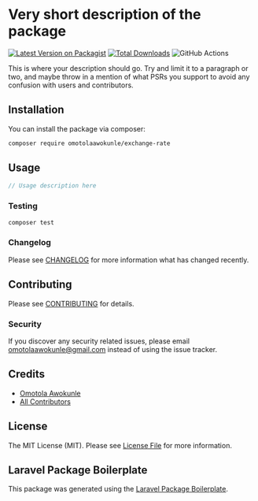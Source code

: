 # Very short description of the package

[![Latest Version on Packagist](https://img.shields.io/packagist/v/omotolaawokunle/exchange-rate.svg?style=flat-square)](https://packagist.org/packages/omotolaawokunle/exchange-rate)
[![Total Downloads](https://img.shields.io/packagist/dt/omotolaawokunle/exchange-rate.svg?style=flat-square)](https://packagist.org/packages/omotolaawokunle/exchange-rate)
![GitHub Actions](https://github.com/omotolaawokunle/exchange-rate/actions/workflows/main.yml/badge.svg)

This is where your description should go. Try and limit it to a paragraph or two, and maybe throw in a mention of what PSRs you support to avoid any confusion with users and contributors.

## Installation

You can install the package via composer:

```bash
composer require omotolaawokunle/exchange-rate
```

## Usage

```php
// Usage description here
```

### Testing

```bash
composer test
```

### Changelog

Please see [CHANGELOG](CHANGELOG.md) for more information what has changed recently.

## Contributing

Please see [CONTRIBUTING](CONTRIBUTING.md) for details.

### Security

If you discover any security related issues, please email omotolaawokunle@gmail.com instead of using the issue tracker.

## Credits

-   [Omotola Awokunle](https://github.com/omotolaawokunle)
-   [All Contributors](../../contributors)

## License

The MIT License (MIT). Please see [License File](LICENSE.md) for more information.

## Laravel Package Boilerplate

This package was generated using the [Laravel Package Boilerplate](https://laravelpackageboilerplate.com).
